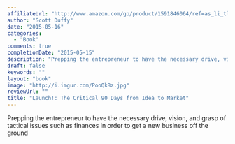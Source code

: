 ```yaml
---
affiliateUrl: "http://www.amazon.com/gp/product/1591846064/ref=as_li_tl?ie=UTF8&camp=1789&creative=390957&creativeASIN=1591846064&linkCode=as2&tag=jaktre-20&linkId=NKY2XWCAKW3KPASW"
author: "Scott Duffy"
date: "2015-05-16"
categories:
  - "Book"
comments: true
completionDate: "2015-05-15"
description: "Prepping the entrepreneur to have the necessary drive, vision, and grasp of tactical issues such as finances in order to get a new business off the gr"
draft: false
keywords: ""
layout: "book"
image: "http://i.imgur.com/PooQk8z.jpg"
reviewUrl: ""
title: "Launch!: The Critical 90 Days from Idea to Market"
---
```


Prepping the entrepreneur to have the necessary drive, vision, and grasp of tactical issues such as finances in order to get a new business off the ground
